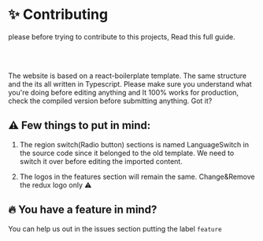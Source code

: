 # :sparkles: Contributing 
please before trying to contribute to this projects, Read this full guide. 

<br />
<br />


The website is based on a react-boilerplate template. The same structure and the its all written in Typescript. Please make sure you understand what you're doing before editing anything and It 100% works for production, check the compiled version before submitting anything. Got it?

## :warning: Few things to put in mind:
1. The region switch(Radio button) sections is named LanguageSwitch in the source code since it belonged to the old template. We need to switch it over before editing the imported content.

2. The logos in the features section will remain the same. Change&Remove the redux logo only :warning:

## :fire: You have a feature in mind?
You can help us out in the issues section putting the label `feature`
  
